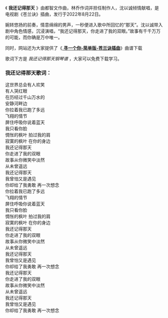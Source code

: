 

《 **我还记得那天** 》由都智文作曲，林乔作词并担任制作人，沈以诚倾情献唱，是电视剧《苍兰诀》插曲，发行于2022年8月22日。

婉转悠扬的前奏，情意绵绵的男声，一秒便进入歌中所回忆的“那天”。沈以诚带入剧中角色情感，沉浸演唱，“我还记得那天，你走进了我的双眼。”故事有千千万万的可能，而你确是万中唯一。

同时，网站还为大家提供了《[ **寻一个你-简单版-苍兰诀插曲**](Music-14369.html "寻一个你-简单版-苍兰诀插曲")》曲谱下载

歌词下方是 _我还记得那天钢琴谱_ ，大家可以免费下载学习。

### 我还记得那天歌词：

这世界总会有人欢笑  
有人哭红眼  
在历经过千山万水的  
安静河畔边  
你拉着我已跑了多远  
飞翔的情节  
屏住呼吸你说着蓝天  
我只看你脸  
惆怅的枫叶 拍过我的肩  
寂寞的枫叶 在你的身边  
我还记得那天  
你走进了我的双眼  
故事从你微笑中淡然  
从未曾遥远  
我还记得那天  
我曾怕又是遇见  
你却给了我勇敢 再一次想念  
你拉着我已跑了多远  
飞翔的情节  
屏住呼吸你说着蓝天  
我只看你脸  
惆怅的枫叶 拍过我的肩  
寂寞的枫叶 在你的身边  
我还记得那天  
你走进了我的双眼  
故事从你微笑中淡然  
从未曾遥远  
我还记得那天  
我曾怕又是遇见  
你却给了我勇敢 再一次想念  
我还记得那天  
你走进了我的双眼  
故事从你微笑中淡然  
从未曾遥远  
我还记得那天  
我曾怕又是遇见  
你却给了我勇敢 再一次想念

